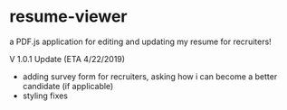 # resume-viewer
a PDF.js application for editing and updating my resume for recruiters! 

V 1.0.1 Update (ETA 4/22/2019)
  - adding survey form for recruiters, asking how i can become a better candidate (if applicable)
  - styling fixes
